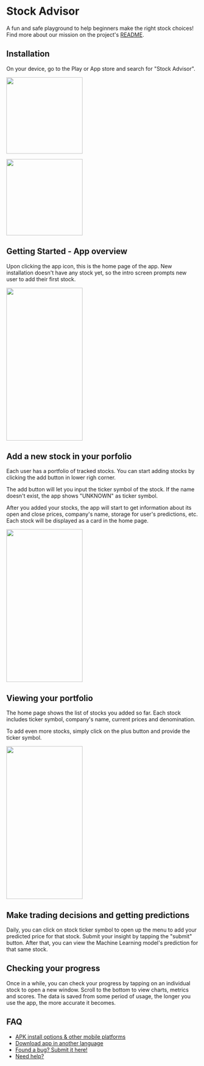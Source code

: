 # Stock Advisor

A fun and safe playground to help beginners make the right stock choices! Find more about our mission on the project's [README](https://github.com/maiquynhtruong/Senior-Design).

## Installation 

On your device, go to the Play or App store and search for "Stock Advisor". 

<a href="http://chittagongit.com/icon/play-store-download-icon-9.html" title="Play Store Download Icon #222280"><img src="http://chittagongit.com/images/play-store-download-icon/play-store-download-icon-9.jpg" width="200" /></a>

<a href="http://chittagongit.com/icon/app-store-icon-7.html" title="App Store Icon #183245"><img src="http://chittagongit.com/images/app-store-icon/app-store-icon-7.jpg" width="200" /></a>

## Getting Started - App overview
Upon clicking the app icon, this is the home page of the app. New installation doesn't have any stock yet, so the intro screen prompts new user to add their first stock.

<img width="200" height="400" src="https://user-images.githubusercontent.com/20506541/55293526-5fa7b580-53c5-11e9-823c-b996d741f93e.png">

## Add a new stock in your porfolio
Each user has a portfolio of tracked stocks. You can start adding stocks by clicking the add button in lower righ corner.

The add button will let you input the ticker symbol of the stock. If the name doesn't exist, the app shows "UNKNOWN" as ticker symbol.

After you added your stocks, the app will start to get information about its open and close prices, company's name, storage for user's predictions, etc. Each stock will be displayed as a card in the home page.

<img width="200" height="400" src="https://user-images.githubusercontent.com/20506541/55293532-7948fd00-53c5-11e9-8ef0-b6462281ed37.png">

## Viewing your portfolio
The home page shows the list of stocks you added so far. Each stock includes ticker symbol, company's name, current prices and denomination.

To add even more stocks, simply click on the plus button and provide the ticker symbol.

<img width="200" height="400" src="https://user-images.githubusercontent.com/20506541/55293537-80700b00-53c5-11e9-863b-7f5f95773d7a.png">

## Make trading decisions and getting predictions
Daily, you can click on stock ticker symbol to open up the menu to add your predicted price for that stock. Submit your insight by tapping the "submit" button. After that, you can view the Machine Learning model's prediction for that same stock. 

## Checking your progress
Once in a while, you can check your progress by tapping on an individual stock to open a new window. Scroll to the bottom to view charts, metrics and scores. The data is saved from some period of usage, the longer you use the app, the more accurate it becomes.


## FAQ
- [APK install options & other mobile platforms](https://github.com/maiquynhtruong/Senior-Design)
- [Download app in another language](https://github.com/maiquynhtruong/Senior-Design)
- [Found a bug? Submit it here!](https://github.com/maiquynhtruong/Senior-Design)
- [Need help?](https://github.com/maiquynhtruong/Senior-Design)

